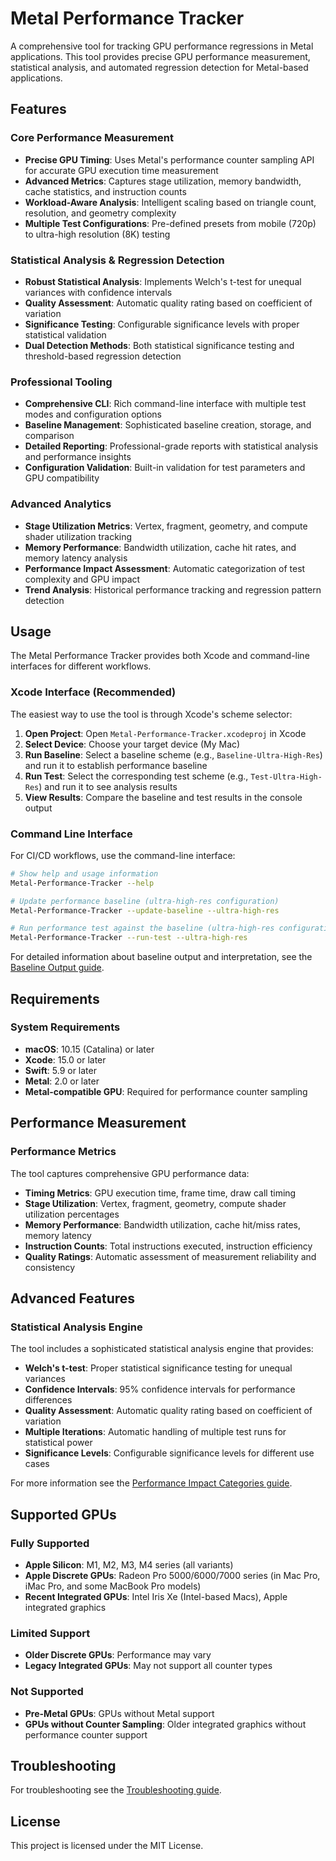 # Metal Performance Tracker

A comprehensive tool for tracking GPU performance regressions in Metal applications. This tool provides precise GPU performance measurement, statistical analysis, and automated regression detection for Metal-based applications.

## Features

### Core Performance Measurement
- **Precise GPU Timing**: Uses Metal's performance counter sampling API for accurate GPU execution time measurement
- **Advanced Metrics**: Captures stage utilization, memory bandwidth, cache statistics, and instruction counts
- **Workload-Aware Analysis**: Intelligent scaling based on triangle count, resolution, and geometry complexity
- **Multiple Test Configurations**: Pre-defined presets from mobile (720p) to ultra-high resolution (8K) testing

### Statistical Analysis & Regression Detection
- **Robust Statistical Analysis**: Implements Welch's t-test for unequal variances with confidence intervals
- **Quality Assessment**: Automatic quality rating based on coefficient of variation
- **Significance Testing**: Configurable significance levels with proper statistical validation
- **Dual Detection Methods**: Both statistical significance testing and threshold-based regression detection

### Professional Tooling
- **Comprehensive CLI**: Rich command-line interface with multiple test modes and configuration options
- **Baseline Management**: Sophisticated baseline creation, storage, and comparison
- **Detailed Reporting**: Professional-grade reports with statistical analysis and performance insights
- **Configuration Validation**: Built-in validation for test parameters and GPU compatibility

### Advanced Analytics
- **Stage Utilization Metrics**: Vertex, fragment, geometry, and compute shader utilization tracking
- **Memory Performance**: Bandwidth utilization, cache hit rates, and memory latency analysis
- **Performance Impact Assessment**: Automatic categorization of test complexity and GPU impact
- **Trend Analysis**: Historical performance tracking and regression pattern detection


## Usage

The Metal Performance Tracker provides both Xcode and command-line interfaces for different workflows.

### Xcode Interface (Recommended)

The easiest way to use the tool is through Xcode's scheme selector:

1. **Open Project**: Open `Metal-Performance-Tracker.xcodeproj` in Xcode
2. **Select Device**: Choose your target device (My Mac)
3. **Run Baseline**: Select a baseline scheme (e.g., `Baseline-Ultra-High-Res`) and run it to establish performance baseline
4. **Run Test**: Select the corresponding test scheme (e.g., `Test-Ultra-High-Res`) and run it to see analysis results
5. **View Results**: Compare the baseline and test results in the console output

### Command Line Interface

For CI/CD workflows, use the command-line interface:

```bash
# Show help and usage information
Metal-Performance-Tracker --help

# Update performance baseline (ultra-high-res configuration)
Metal-Performance-Tracker --update-baseline --ultra-high-res

# Run performance test against the baseline (ultra-high-res configuration)
Metal-Performance-Tracker --run-test --ultra-high-res
```

For detailed information about baseline output and interpretation, see the [Baseline Output guide](https://github.com/KelCodesStuff/Metal-Performance-Tracker/wiki/Baseline-Output).

## Requirements

### System Requirements
- **macOS**: 10.15 (Catalina) or later
- **Xcode**: 15.0 or later
- **Swift**: 5.9 or later
- **Metal**: 2.0 or later
- **Metal-compatible GPU**: Required for performance counter sampling

## Performance Measurement

### Performance Metrics

The tool captures comprehensive GPU performance data:

- **Timing Metrics**: GPU execution time, frame time, draw call timing
- **Stage Utilization**: Vertex, fragment, geometry, compute shader utilization percentages
- **Memory Performance**: Bandwidth utilization, cache hit/miss rates, memory latency
- **Instruction Counts**: Total instructions executed, instruction efficiency
- **Quality Ratings**: Automatic assessment of measurement reliability and consistency

## Advanced Features

### Statistical Analysis Engine

The tool includes a sophisticated statistical analysis engine that provides:

- **Welch's t-test**: Proper statistical significance testing for unequal variances
- **Confidence Intervals**: 95% confidence intervals for performance differences
- **Quality Assessment**: Automatic quality rating based on coefficient of variation
- **Multiple Iterations**: Automatic handling of multiple test runs for statistical power
- **Significance Levels**: Configurable significance levels for different use cases

For more information see the [Performance Impact Categories guide](https://github.com/KelCodesStuff/Metal-Performance-Tracker/wiki/Performance-Impact-Categories).

## Supported GPUs

### Fully Supported
- **Apple Silicon**: M1, M2, M3, M4 series (all variants)
- **Apple Discrete GPUs**: Radeon Pro 5000/6000/7000 series (in Mac Pro, iMac Pro, and some MacBook Pro models)
- **Recent Integrated GPUs**: Intel Iris Xe (Intel-based Macs), Apple integrated graphics

### Limited Support
- **Older Discrete GPUs**: Performance may vary
- **Legacy Integrated GPUs**: May not support all counter types

### Not Supported
- **Pre-Metal GPUs**: GPUs without Metal support
- **GPUs without Counter Sampling**: Older integrated graphics without performance counter support

## Troubleshooting
For troubleshooting see the [Troubleshooting guide](https://github.com/KelCodesStuff/Metal-Performance-Tracker/wiki/Troubleshooting).


## License

This project is licensed under the MIT License.
